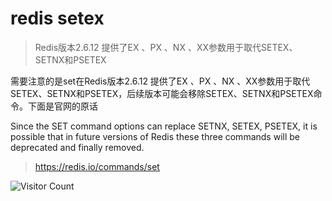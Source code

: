 # redis setex
> Redis版本2.6.12 提供了EX 、PX 、NX 、XX参数用于取代SETEX、SETNX和PSETEX

需要注意的是set在Redis版本2.6.12 提供了EX 、PX 、NX 、XX参数用于取代SETEX、SETNX和PSETEX，后续版本可能会移除SETEX、SETNX和PSETEX命令。下面是官网的原话

Since the SET command options can replace SETNX, SETEX, PSETEX, it is possible that in future versions of Redis these three commands will be deprecated and finally removed.

> https://redis.io/commands/set

![Visitor Count](https://profile-counter.glitch.me/brotherbigbao/count.svg)